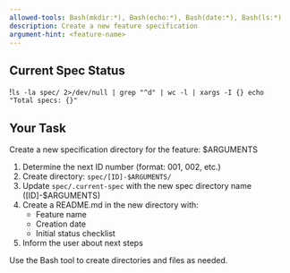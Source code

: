 ```yaml
---
allowed-tools: Bash(mkdir:*), Bash(echo:*), Bash(date:*), Bash(ls:*)
description: Create a new feature specification
argument-hint: <feature-name>
---
```


## Current Spec Status

!`ls -la spec/ 2>/dev/null | grep "^d" | wc -l | xargs -I {} echo "Total specs: {}"`

## Your Task

Create a new specification directory for the feature: $ARGUMENTS

1. Determine the next ID number (format: 001, 002, etc.)
2. Create directory: `spec/[ID]-$ARGUMENTS/`
3. Update `spec/.current-spec` with the new spec directory name ([ID]-$ARGUMENTS)
4. Create a README.md in the new directory with:
   - Feature name
   - Creation date
   - Initial status checklist
5. Inform the user about next steps

Use the Bash tool to create directories and files as needed.